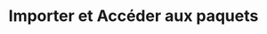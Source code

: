 ---
title: Importer et Accéder aux paquets
permalink: /diagrammes-de-paquetages/#importer-et-accéder-aux-paquets
nav_order: 4
parent: Diagrammes de paquetages
---